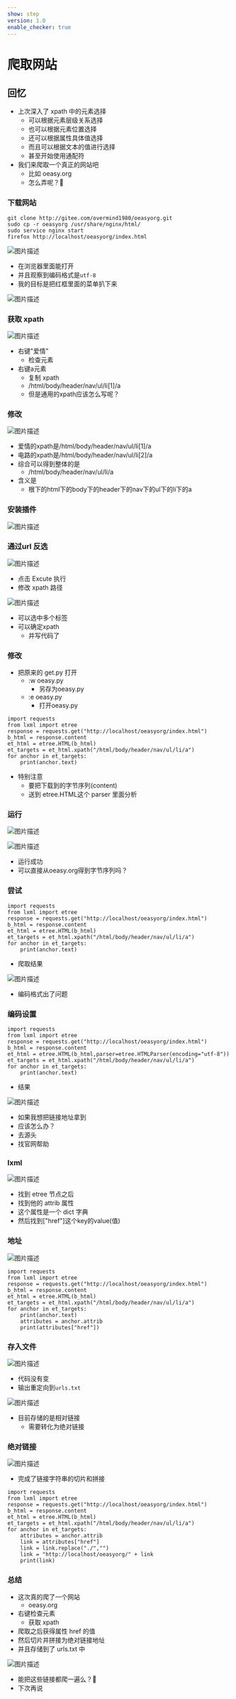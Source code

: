 ```yaml
---
show: step
version: 1.0
enable_checker: true
---
```


# 爬取网站

## 回忆

- 上次深入了 xpath 中的元素选择
  - 可以根据元素层级关系选择
  - 也可以根据元素位置选择
  - 还可以根据属性具体值选择
  - 而且可以根据文本的值进行选择
  - 甚至开始使用通配符
- 我们来爬取一个真正的网站吧
  - 比如 oeasy.org
  - 怎么弄呢？🤔

### 下载网站

```
git clone http://gitee.com/overmind1980/oeasyorg.git
sudo cp -r oeasyorg /usr/share/nginx/html/
sudo service nginx start
firefox http://localhost/oeasyorg/index.html
```

![图片描述](https://doc.shiyanlou.com/courses/uid1190679-20220604-1654324037955)

- 在浏览器里面能打开
- 并且观察到编码格式是`utf-8`
- 我的目标是把红框里面的菜单扒下来

![图片描述](https://doc.shiyanlou.com/courses/uid1190679-20210903-1630651569966)

### 获取 xpath

![图片描述](https://doc.shiyanlou.com/courses/uid1190679-20210902-1630587857006)

- 右键"爱情"
	- 检查元素
- 右键a元素
	- 复制 xpath
	- /html/body/header/nav/ul/li[1]/a
	- 但是通用的xpath应该怎么写呢？


### 修改

![图片描述](https://doc.shiyanlou.com/courses/uid1190679-20220713-1657719955413)

- 爱情的xpath是/html/body/header/nav/ul/li[1]/a
- 电路的xpath是/html/body/header/nav/ul/li[2]/a
- 综合可以得到整体的是
	- /html/body/header/nav/ul/li/a
- 含义是
	- 根下的html下的body下的header下的nav下的ul下的li下的a


### 安装插件

![图片描述](https://doc.shiyanlou.com/courses/uid1190679-20230111-1673403083841)

### 通过url 反选

![图片描述](https://doc.shiyanlou.com/courses/uid1190679-20230111-1673403116683)

- 点击 Excute 执行
- 修改 xpath 路径

![图片描述](https://doc.shiyanlou.com/courses/uid1190679-20230111-1673403132031)

- 可以选中多个标签
- 可以确定xpath
	- 并写代码了

### 修改
- 把原来的 get.py 打开
	- :w oeasy.py
		- 另存为oeasy.py
	- :e oeasy.py
		- 打开oeasy.py

```
import requests
from lxml import etree
response = requests.get("http://localhost/oeasyorg/index.html")
b_html = response.content
et_html = etree.HTML(b_html)
et_targets = et_html.xpath("/html/body/header/nav/ul/li/a")
for anchor in et_targets:
    print(anchor.text)
```

- 特别注意
	- 要把下载到的字节序列(content)
	- 送到 etree.HTML这个 parser 里面分析

### 运行

![图片描述](https://doc.shiyanlou.com/courses/uid1190679-20220713-1657720460765)

![图片描述](https://doc.shiyanlou.com/courses/uid1190679-20210902-1630588074620)

- 运行成功
- 可以直接从oeasy.org得到字节序列吗？

### 尝试 

```
import requests
from lxml import etree
response = requests.get("http://localhost/oeasyorg/index.html")
b_html = response.content
et_html = etree.HTML(b_html)
et_targets = et_html.xpath("/html/body/header/nav/ul/li/a")
for anchor in et_targets:
    print(anchor.text)
```

- 爬取结果

![图片描述](https://doc.shiyanlou.com/courses/uid1190679-20231022-1697980773401)

- 编码格式出了问题

### 编码设置

```
import requests
from lxml import etree
response = requests.get("http://localhost/oeasyorg/index.html")
b_html = response.content
et_html = etree.HTML(b_html,parser=etree.HTMLParser(encoding="utf-8"))
et_targets = et_html.xpath("/html/body/header/nav/ul/li/a")
for anchor in et_targets:
    print(anchor.text)
```

- 结果

![图片描述](https://doc.shiyanlou.com/courses/uid1190679-20231022-1697980815852)

- 如果我想把链接地址拿到
- 应该怎么办？
- 去源头
- 找官网帮助

### lxml

![图片描述](https://doc.shiyanlou.com/courses/uid1190679-20210902-1630588320923)

- 找到 etree 节点之后
- 找到他的 attrib 属性
- 这个属性是一个 dict 字典
- 然后找到["href"]这个key的value(值)

### 地址

![图片描述](https://doc.shiyanlou.com/courses/uid1190679-20220713-1657720604266)

```
import requests
from lxml import etree
response = requests.get("http://localhost/oeasyorg/index.html")
b_html = response.content
et_html = etree.HTML(b_html)
et_targets = et_html.xpath("/html/body/header/nav/ul/li/a")
for anchor in et_targets:
    print(anchor.text)
    attributes = anchor.attrib
    print(attributes["href"])
```

### 存入文件

![图片描述](https://doc.shiyanlou.com/courses/uid1190679-20220713-1657720735051)


- 代码没有变
- 输出重定向到`urls.txt`

![图片描述](https://doc.shiyanlou.com/courses/uid1190679-20220713-1657720819256)

- 目前存储的是相对链接
	- 需要转化为绝对链接

### 绝对链接

![图片描述](https://doc.shiyanlou.com/courses/uid1190679-20220713-1657722183295)

- 完成了链接字符串的切片和拼接

```
import requests
from lxml import etree
response = requests.get("http://localhost/oeasyorg/index.html")
b_html = response.content
et_html = etree.HTML(b_html)
et_targets = et_html.xpath("/html/body/header/nav/ul/li/a")
for anchor in et_targets:
    attributes = anchor.attrib
    link = attributes["href"]
    link = link.replace("./","")
    link = "http://localhost/oeasyorg/" + link
    print(link)
```

### 总结

- 这次真的爬了一个网站
  - oeasy.org
- 右键检查元素
  - 获取 xpath
- 爬取之后获得属性 href 的值
- 然后切片并拼接为绝对链接地址
- 并且存储到了 urls.txt 中

![图片描述](https://doc.shiyanlou.com/courses/uid1190679-20220713-1657722223759)

- 能把这些链接都爬一遍么？🤔
- 下次再说

